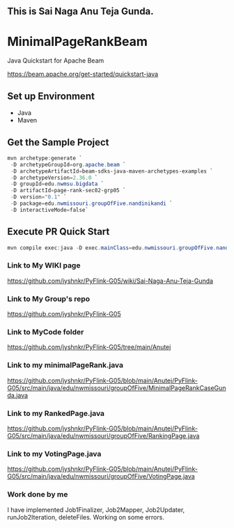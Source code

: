 ## This is Sai Naga Anu Teja Gunda. 

# MinimalPageRankBeam

Java Quickstart for Apache Beam

<https://beam.apache.org/get-started/quickstart-java>

## Set up Environment

- Java
- Maven

## Get the Sample Project

```PowerShell
mvn archetype:generate `
 -D archetypeGroupId=org.apache.beam `
 -D archetypeArtifactId=beam-sdks-java-maven-archetypes-examples `
 -D archetypeVersion=2.36.0 `
 -D groupId=edu.nwmsu.bigdata `
 -D artifactId=page-rank-sec02-grp05 `
 -D version="0.1" `
 -D package=edu.nwmissouri.groupOfFive.nandinikandi `
 -D interactiveMode=false`
```

## Execute PR Quick Start

```PowerShell
mvn compile exec:java -D exec.mainClass=edu.nwmissouri.groupOfFive.nandinikandi.MinimalPageRankKandi
```

### Link to My WIKI page
https://github.com/jyshnkr/PyFlink-G05/wiki/Sai-Naga-Anu-Teja-Gunda 

### Link to My Group's repo
https://github.com/jyshnkr/PyFlink-G05 

### Link to MyCode folder
https://github.com/jyshnkr/PyFlink-G05/tree/main/Anutej

### Link to my minimalPageRank.java
https://github.com/jyshnkr/PyFlink-G05/blob/main/Anutej/PyFlink-G05/src/main/java/edu/nwmissouri/groupOfFive/MinimalPageRankCaseGunda.java

### Link to my RankedPage.java
https://github.com/jyshnkr/PyFlink-G05/blob/main/Anutej/PyFlink-G05/src/main/java/edu/nwmissouri/groupOfFive/RankingPage.java 

### Link to my VotingPage.java
https://github.com/jyshnkr/PyFlink-G05/blob/main/Anutej/PyFlink-G05/src/main/java/edu/nwmissouri/groupOfFive/VotingPage.java  

### Work done by me
I have implemented Job1Finalizer, Job2Mapper, Job2Updater, runJob2Iteration, deleteFiles. Working on some errors.
